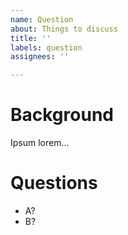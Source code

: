 ```yaml
---
name: Question
about: Things to discuss
title: ''
labels: question
assignees: ''

---
```


# Background

Ipsum lorem...

# Questions
- A?
- B?
